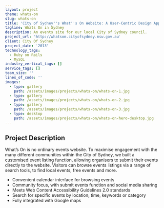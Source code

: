 ```yaml
---
layout: project
theme: whats-on
slug: whats-on
title: 'City of Sydney''s What''s On Website: A User-Centric Design Approach'
tagline: Whats On in Sydney
description: An events site for our local City of Sydney council.
project_url: 'http://whatson.cityofsydney.nsw.gov.au'
client: City Of Sydney
project_date: '2013'
technology_tags:
  - Ruby on Rails
  - MySQL
industry_vertical_tags: []
service_tags: []
team_size: ''
lines_of_code: ''
images:
  - type: gallery
    path: /assets/images/projects/whats-on/whats-on-1.jpg
  - type: gallery
    path: /assets/images/projects/whats-on/whats-on-2.jpg
  - type: gallery
    path: /assets/images/projects/whats-on/whats-on-3.jpg
  - type: desktop
    path: /assets/images/projects/whats-on/whats-on-hero-desktop.jpg
---
```


## Project Description

What’s On is no ordinary events website. To maximise engagement with the many different communities within the City of Sydney, we built a customised event listing function, allowing organisers to submit their events directly to the website. Visitors can browse events listings via a range of search tools, to find local events, free events and more.

<ul>
<li>Convenient calendar interface for browsing events</li>
<li>Community focus, with submit events function and social media sharing</li>
<li>Meets Web Content Accessibility Guidelines 2.0 standards</li>
<li>Search for specific events by location, time, keywords or category</li>
<li>Fully integrated with Google maps</li>
</ul>
